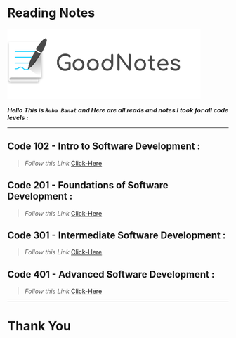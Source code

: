 # Reading Notes

![notes](imgs/notes.png)


***Hello This is `Ruba Banat` and Here are all reads and notes I took for all code levels :***

---

## Code 102 - Intro to Software Development :

>*Follow this Link*  [Click-Here](https://rubabanat.github.io/Reading-me/)


## Code 201 - Foundations of Software Development :


>*Follow this Link*  [Click-Here](https://rubabanat.github.io/Reading_Notes/)


## Code 301 - Intermediate Software Development :

>*Follow this Link*  [Click-Here]()


## Code 401 - Advanced Software Development :

>*Follow this Link*  [Click-Here]()

---

# Thank You 